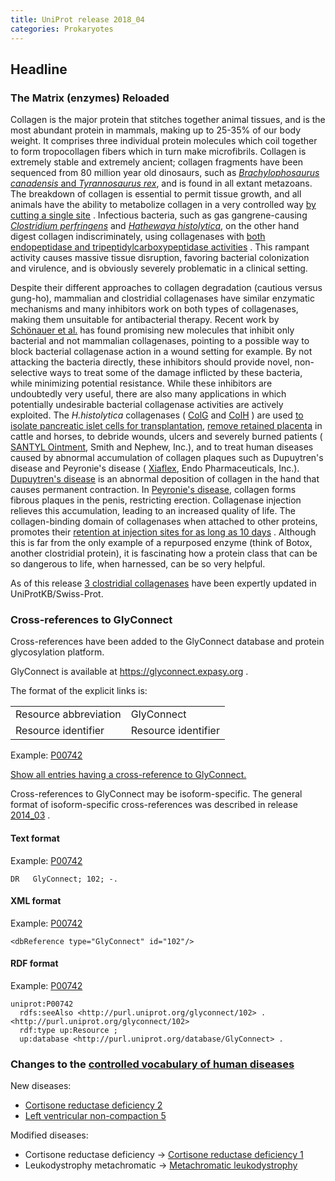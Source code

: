 ```yaml
---
title: UniProt release 2018_04
categories: Prokaryotes
---
```


## Headline

### The Matrix (enzymes) Reloaded

Collagen is the major protein that stitches together animal tissues, and is the most abundant protein in mammals, making up to 25-35% of our body weight. It comprises three individual protein molecules which coil together to form tropocollagen fibers which in turn make microfibrils. Collagen is extremely stable and extremely ancient; collagen fragments have been sequenced from 80 million year old dinosaurs, such as [*Brachylophosaurus canadensis* and *Tyrannosaurus rex*](https://www.ncbi.nlm.nih.gov/pubmed/19407199,17431179,28111950), and is found in all extant metazoans. The breakdown of collagen is essential to permit tissue growth, and all animals have the ability to metabolize collagen in a very controlled way [by cutting a single site](https://www.ncbi.nlm.nih.gov/pubmed/23430258) . Infectious bacteria, such as gas gangrene-causing [*Clostridium perfringens*](http://www.uniprot.org/taxonomy/1502) and [*Hathewaya histolytica*](http://www.uniprot.org/taxonomy/1498), on the other hand digest collagen indiscriminately, using collagenases with [both endopeptidase and tripeptidylcarboxypeptidase activities](https://www.ncbi.nlm.nih.gov/pubmed/3002446) . This rampant activity causes massive tissue disruption, favoring bacterial colonization and virulence, and is obviously severely problematic in a clinical setting.

Despite their different approaches to collagen degradation (cautious versus gung-ho), mammalian and clostridial collagenases have similar enzymatic mechanisms and many inhibitors work on both types of collagenases, making them unsuitable for antibacterial therapy. Recent work by [Schönauer et al.](https://www.ncbi.nlm.nih.gov/pubmed/28820255) has found promising new molecules that inhibit only bacterial and not mammalian collagenases, pointing to a possible way to block bacterial collagenase action in a wound setting for example. By not attacking the bacteria directly, these inhibitors should provide novel, non-selective ways to treat some of the damage inflicted by these bacteria, while minimizing potential resistance. While these inhibitors are undoubtedly very useful, there are also many applications in which potentially undesirable bacterial collagenase activities are actively exploited. The *H.histolytica* collagenases ( [ColG](http://www.uniprot.org/uniprot/?query=gene:ColG+AND+reviewed:yes) and [ColH](http://www.uniprot.org/uniprot/?query=gene:ColH+AND+reviewed:yes) ) are used [to isolate pancreatic islet cells for transplantation](https://www.ncbi.nlm.nih.gov/pubmed/18374061,22099748), [remove retained placenta](https://www.ncbi.nlm.nih.gov/pubmed/9699958) in cattle and horses, to debride wounds, ulcers and severely burned patients ( [SANTYL Ointment](https://www.santyl.com/), Smith and Nephew, Inc.), and to treat human diseases caused by abnormal accumulation of collagen plaques such as Dupuytren's disease and Peyronie's disease ( [Xiaflex](https://www.xiaflex.com/), Endo Pharmaceuticals, Inc.). [Dupuytren's disease](https://en.wikipedia.org/wiki/Dupuytren%27s%5Fcontracture) is an abnormal deposition of collagen in the hand that causes permanent contraction. In [Peyronie's disease](https://en.wikipedia.org/wiki/Peyronie%27s%5Fdisease), collagen forms fibrous plaques in the penis, restricting erection. Collagenase injection relieves this accumulation, leading to an increased quality of life. The collagen-binding domain of collagenases when attached to other proteins, promotes their [retention at injection sites for as long as 10 days](https://www.ncbi.nlm.nih.gov/pubmed/9618531) . Although this is far from the only example of a repurposed enzyme (think of Botox, another clostridial protein), it is fascinating how a protein class that can be so dangerous to life, when harnessed, can be so very helpful.

As of this release [3 clostridial collagenases](http://www.uniprot.org/uniprot/?query=Q9X721+OR+Q46085+OR+Q899Y1) have been expertly updated in UniProtKB/Swiss-Prot.

### Cross-references to GlyConnect

Cross-references have been added to the GlyConnect database and protein glycosylation platform.

GlyConnect is available at <https://glyconnect.expasy.org> .

The format of the explicit links is:

|                       |                     |
|:----------------------|:--------------------|
| Resource abbreviation | GlyConnect          |
| Resource identifier   | Resource identifier |

Example: [P00742](http://www.uniprot.org/uniprot/P00742)

[Show all entries having a cross-reference to GlyConnect.](http://www.uniprot.org/uniprot/?query=database:glyconnect&sort=score)

Cross-references to GlyConnect may be isoform-specific. The general format of isoform-specific cross-references was described in release [2014\_03](http://www.uniprot.org/news/2014/03/19/release) .

#### Text format

Example: [P00742](http://www.uniprot.org/uniprot/P00742.txt)

    DR   GlyConnect; 102; -.

#### XML format

Example: [P00742](http://www.uniprot.org/uniprot/P00742.xml)

    <dbReference type="GlyConnect" id="102"/>

#### RDF format

Example: [P00742](http://www.uniprot.org/uniprot/P00742.ttl)

    uniprot:P00742
      rdfs:seeAlso <http://purl.uniprot.org/glyconnect/102> .
    <http://purl.uniprot.org/glyconnect/102>
      rdf:type up:Resource ;
      up:database <http://purl.uniprot.org/database/GlyConnect> .

### Changes to the [controlled vocabulary of human diseases](http://www.uniprot.org/docs/humdisease)

New diseases:

-   [Cortisone reductase deficiency 2](http://www.uniprot.org/diseases/DI-05184)
-   [Left ventricular non-compaction 5](http://www.uniprot.org/diseases/DI-05185)

Modified diseases:

-   Cortisone reductase deficiency -&gt; [Cortisone reductase deficiency 1](http://www.uniprot.org/diseases/DI-01436)
-   Leukodystrophy metachromatic -&gt; [Metachromatic leukodystrophy](http://www.uniprot.org/diseases/DI-00652)
